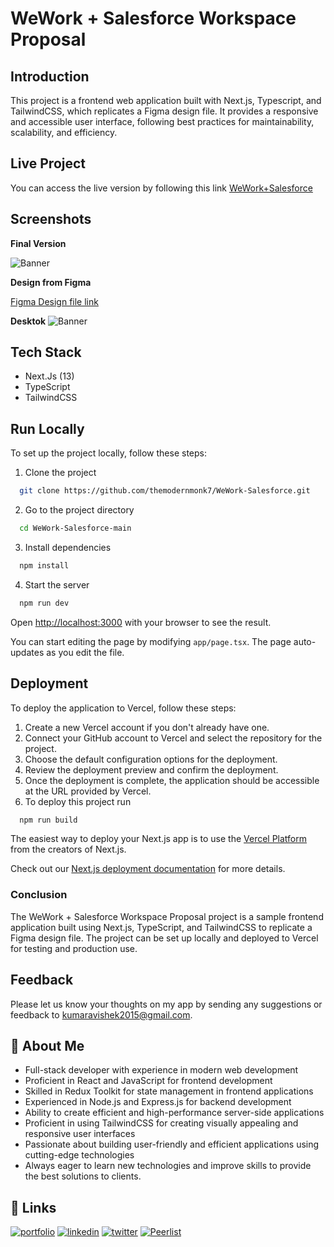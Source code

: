 
# WeWork + Salesforce Workspace Proposal
## Introduction

This project is a frontend web application built with Next.js, Typescript, and TailwindCSS, which replicates a Figma design file. It provides a responsive and accessible user interface, following best practices for maintainability, scalability, and efficiency.


## Live Project
You can access the live version by following this link [WeWork+Salesforce](https://we-work-salesforce.vercel.app/)

## Screenshots

**Final Version**

![Banner](https://res.cloudinary.com/die12ywpb/image/upload/v1683987618/we-work-salesforce.vercel.app__qb3dwy.png)

**Design from Figma**

[Figma Design file link ](https://www.figma.com/file/SpopbgESgYwDP23BOcwMnl/Trial-Screens?type=design&node-id=0-1&t=RvOfHwgrAEgJN8Sv-0)

**Desktok**
![Banner](https://res.cloudinary.com/die12ywpb/image/upload/v1683987617/Deal_Room_-_Basic_Info_glthmu.png)

## Tech Stack

- Next.Js (13)
- TypeScript
- TailwindCSS


## Run Locally

To set up the project locally, follow these steps:

1. Clone the project

```bash
  git clone https://github.com/themodernmonk7/WeWork-Salesforce.git
```

2. Go to the project directory

```bash
  cd WeWork-Salesforce-main
```

3. Install dependencies

```bash
  npm install
```

4. Start the server

```bash
  npm run dev
```
Open [http://localhost:3000](http://localhost:3000) with your browser to see the result.

You can start editing the page by modifying `app/page.tsx`. The page auto-updates as you edit the file.

## Deployment

To deploy the application to Vercel, follow these steps:

1. Create a new Vercel account if you don't already have one.
2. Connect your GitHub account to Vercel and select the repository for the project.
3. Choose the default configuration options for the deployment.
4. Review the deployment preview and confirm the deployment.
5. Once the deployment is complete, the application should be accessible at the URL provided by Vercel.
6. To deploy this project run

```bash
  npm run build
```

The easiest way to deploy your Next.js app is to use the [Vercel Platform](https://vercel.com/new?utm_medium=default-template&filter=next.js&utm_source=create-next-app&utm_campaign=create-next-app-readme) from the creators of Next.js.

Check out our [Next.js deployment documentation](https://nextjs.org/docs/deployment) for more details.

### Conclusion
The WeWork + Salesforce Workspace Proposal project is a sample frontend application built using Next.js, TypeScript, and TailwindCSS to replicate a Figma design file. The project can be set up locally and deployed to Vercel for testing and production use.
## Feedback

Please let us know your thoughts on my app by sending any suggestions or feedback to kumaravishek2015@gmail.com.


## 🚀 About Me
- Full-stack developer with experience in modern web development
- Proficient in React and JavaScript for frontend development
- Skilled in Redux Toolkit for state management in frontend applications
- Experienced in Node.js and Express.js for backend development
- Ability to create efficient and high-performance server-side applications
- Proficient in using TailwindCSS for creating visually appealing and responsive user interfaces
- Passionate about building user-friendly and efficient applications using cutting-edge technologies
- Always eager to learn new technologies and improve skills to provide the best solutions to clients.


## 🔗 Links
[![portfolio](https://img.shields.io/badge/my_portfolio-000?style=for-the-badge&logo=ko-fi&logoColor=white)](https://themodernmonk7.vercel.app)
[![linkedin](https://img.shields.io/badge/linkedin-0A66C2?style=for-the-badge&logo=linkedin&logoColor=white)](https://www.linkedin.com/in/themodernmonk7)
[![twitter](https://img.shields.io/badge/twitter-1DA1F2?style=for-the-badge&logo=twitter&logoColor=white)](https://twitter.com/themodernmonk7)
[![Peerlist](https://github-readme-badge.peerlist.io/api/themodernmonk7?style=social)](https://peerlist.io/themodernmonk7)

